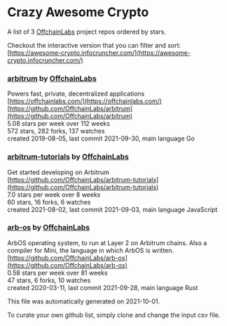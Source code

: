 # Crazy Awesome Crypto
A list of 3 [OffchainLabs](https://github.com/OffchainLabs) project repos ordered by stars.  

Checkout the interactive version that you can filter and sort: 
[https://awesome-crypto.infocruncher.com/](https://awesome-crypto.infocruncher.com/)  


### [arbitrum](https://github.com/OffchainLabs/arbitrum) by [OffchainLabs](https://github.com/OffchainLabs)  
Powers fast, private, decentralized applications  
[https://offchainlabs.com/](https://offchainlabs.com/)  
[https://github.com/OffchainLabs/arbitrum](https://github.com/OffchainLabs/arbitrum)  
5.08 stars per week over 112 weeks  
572 stars, 282 forks, 137 watches  
created 2019-08-05, last commit 2021-09-30, main language Go  


### [arbitrum-tutorials](https://github.com/OffchainLabs/arbitrum-tutorials) by [OffchainLabs](https://github.com/OffchainLabs)  
Get started developing on Arbitrum   
[https://github.com/OffchainLabs/arbitrum-tutorials](https://github.com/OffchainLabs/arbitrum-tutorials)  
7.0 stars per week over 8 weeks  
60 stars, 16 forks, 6 watches  
created 2021-08-02, last commit 2021-09-03, main language JavaScript  


### [arb-os](https://github.com/OffchainLabs/arb-os) by [OffchainLabs](https://github.com/OffchainLabs)  
ArbOS operating system, to run at Layer 2 on Arbitrum chains.  Also a compiler for Mini, the language in which ArbOS is written.  
[https://github.com/OffchainLabs/arb-os](https://github.com/OffchainLabs/arb-os)  
0.58 stars per week over 81 weeks  
47 stars, 6 forks, 10 watches  
created 2020-03-11, last commit 2021-09-28, main language Rust  


This file was automatically generated on 2021-10-01.  

To curate your own github list, simply clone and change the input csv file.  